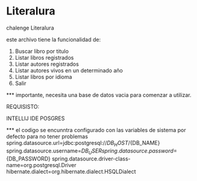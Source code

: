 # Literalura
chalenge Literalura


este archivo tiene la funcionalidad de:

1) Buscar libro por titulo
2) Listar libros registrados
3) Listar autores registrados
4) Listar autores vivos en un determinado año
5) Listar libros por idioma
6) Salir

*** importante, necesita una base de datos vacia para comenzar a utilizar.

REQUISISTO:

INTELLIJ IDE
POSGRES

*** el codigo se encunntra configurado con las variables de sistema por defecto para no tener problemas
spring.datasource.url=jdbc:postgresql://${DB_HOST}/${DB_NAME}
spring.datasource.username=${DB_USER}
spring.datasource.password=${DB_PASSWORD}
spring.datasource.driver-class-name=org.postgresql.Driver
hibernate.dialect=org.hibernate.dialect.HSQLDialect
